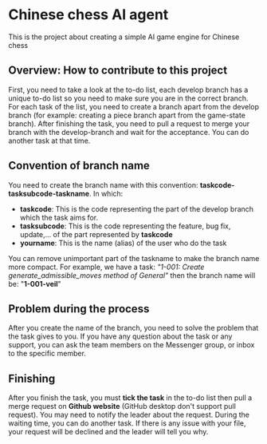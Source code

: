 # Chinese chess AI agent
This is the project about creating a simple AI game engine for Chinese chess

## Overview: How to contribute to this project
First, you need to take a look at the to-do list, each develop branch has a unique to-do list so you need to make sure you are in the correct branch. For each task of the list, you need to create a branch apart from the develop branch (for example: creating a piece branch apart from the game-state branch). After finishing the task, you need to pull a request to merge your branch with the develop-branch and wait for the acceptance. You can do another task at that time.
## Convention of branch name
You need to create the branch name with this convention: **taskcode-tasksubcode-taskname**. In which:
- **taskcode**: This is the code representing the part of the develop branch which the task aims for.
- **tasksubcode**: This is the code representing the feature, bug fix, update,... of the part represented by **taskcode**
- **yourname**: This is the name (alias) of the user who do the task

You can remove unimportant part of the taskname to make the branch name more compact. For example, we have a task: *"1-001: Create generate_admissible_moves method of General"* then the branch name will be: "**1-001-veil**"

## Problem during the process
After you create the name of the branch, you need to solve the problem that the task gives to you. If you have any question about the task or any support, you can ask the team members on the Messenger group, or inbox to the specific member.

## Finishing
After you finish the task, you must **tick the task** in the to-do list then pull a merge request on **Github website** (GitHub desktop don't support pull request). You may need to notify the leader about the request. During the waiting time, you can do another task. If there is any issue with your file, your request will be declined and the leader will tell you why.